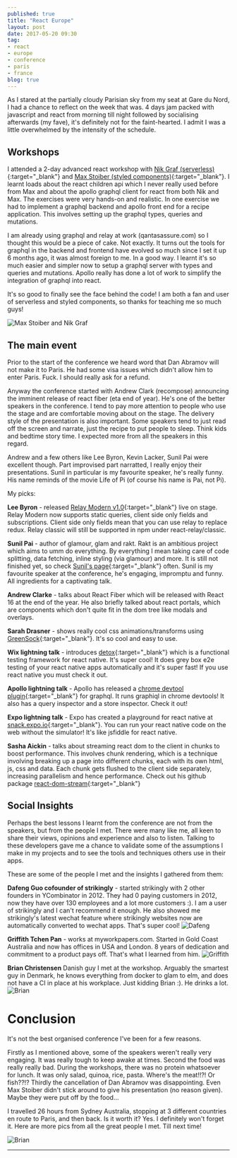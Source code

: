 ```yaml
---
published: true
title: "React Europe"
layout: post
date: 2017-05-20 09:30
tag:
- react
- europe
- conference
- paris
- france
blog: true
---
```

As I stared at the partially cloudy Parisian sky from my seat at Gare du Nord, 
I had a chance to reflect on the week that was. 4 days jam packed with 
javascript and react from morning till night followed by socialising afterwards 
(my fave), it's definitely not for the faint-hearted. I admit I was a little 
overwhelmed by the intensity of the schedule.

## Workshops
I attended a 2-day advanced react workshop with [Nik Graf (serverless)](https://github.com/nikgraf){:target="_blank"}
and [Max Stoiber (styled components)](https://github.com/mxstbr){:target="_blank"}. 
I learnt loads about the react children api which I never really used before from Max and about
the apollo graphql client for react from both Nik and Max. The exercises were very hands-on and realistic.
In one exercise we had to implement a graphql backend and apollo front end for a recipe application.
This involves setting up the graphql types, queries and mutations.

I am already using graphql and relay at work (qantasassure.com) so I thought this would be a piece of cake.
Not exactly. It turns out the tools for graphql in the backend and frontend have
evolved so much since I set it up 6 months ago, it was almost foreign to me. In a good way.
I learnt it's so much easier and simpler now to setup a graphql server with types and queries and mutations.
Apollo really has done a lot of work to simplify the integration of graphql into react.
 
It's so good to finally see the face behind the code! I am both a fan and user of serverless
and styled components, so thanks for teaching me so much guys!

![Max Stoiber and Nik Graf](/assets/images/max_nik.png)

## The main event
Prior to the start of the conference we heard word that Dan Abramov will not make it to Paris.
He had some visa issues which didn't allow him to enter Paris. Fuck. I should really ask for
a refund.

Anyway the conference started with Andrew Clark (recompose) announcing the imminent release
of react fiber (eta end of year). He's one of the better speakers in the conference. I tend to
pay more attention to people who use the stage and are comfortable moving about on the stage.
The delivery style of the presentation is also important. Some speakers tend to just read off
the screen and narrate, just the recipe to put people to sleep. Think kids and bedtime 
story time. I expected more from all the speakers in this regard.
  
Andrew and a few others like Lee Byron, Kevin Lacker, Sunil Pai were excellent though. Part improvised 
part narratted, I really enjoy their presentations. Sunil in particular is my favourite speaker,
he's really funny. His name reminds of the movie Life of Pi (of course his name is Pai, not Pi).

My picks:

<b>Lee Byron</b> - released [Relay Modern v1.0](https://facebook.github.io/relay/docs/relay-modern.html){:target="_blank"} 
live on stage. Relay Modern now supports static queries, client side only fields and subscriptions. 
Client side only fields mean that you can use relay to replace redux. Relay classic will still be supported in npm under
react-relay/classic.

<b>Sunil Pai</b> - author of glamour, glam and rakt. Rakt is an ambitious project which aims to umm do everything. By everything I mean
taking care of code splitting, data fetching, inline styling (via glamour) and more. It is still not finished yet, so check
[Sunil's page](https://github.com/threepointone/rakt){:target="_blank"} often. Sunil is my favourite speaker at the conference, he's
engaging, impromptu and funny. All ingredients for a captivating talk.

<b>Andrew Clarke</b> - talks about React Fiber which will be released with React 16 at the end of the year. He also
briefly talked about react portals, which are components which don't quite fit in the dom tree like modals
and overlays.

<b>Sarah Drasner</b> - shows really cool css animations/transforms using [GreenSock](https://greensock.com/get-started-js){:target="_blank"}. 
It's so cool and easy to use.
 
<b>Wix lightning talk</b> - introduces [detox](https://github.com/wix/detox){:target="_blank"} which is a functional 
testing framework for react native. It's super cool! It does grey box e2e testing of your react native apps automatically and it's super fast!
If you use react native you must check it out.
 
<b>Apollo lightning talk</b> - Apollo has released a [chrome devtool plugin](https://github.com/apollographql/apollo-client-devtools){:target="_blank"}
for graphql. It runs graphiql in chrome devtools! It also has a query inspector and a store inspector. Check it out!
 
<b>Expo lightning talk</b> - Expo has created a playground for react native at [snack.expo.io](http://snack.expo.io){:target="_blank"}.
You can run your react native code on the web without the simulator! It's like jsfiddle for react native.
 
<b>Sasha Aickin</b> - talks about streaming react dom to the client in chunks to boost performance. This involves chunk rendering, which is a
technique involving breaking up a page into different chunks, each with its own html, js, css and data. Each chunk
gets flushed to the client side separately, increasing parallelism and hence performance. Check out his github package 
[react-dom-stream](https://github.com/aickin/react-dom-stream){:target="_blank"}
 
## Social Insights
Perhaps the best lessons I learnt from the conference are not from the speakers, but from the people I met. There
were many like me, all keen to share their views, opinions and experience and also to listen. Talking to these
developers gave me a chance to validate some of the assumptions I make in my projects and to see the tools and 
techniques others use in their apps.

These are some of the people I met and the insights I gathered from them:

<b>Dafeng Guo cofounder of strikingly</b> - started strikingly with 2 other founders in YCombinator in 2012. They had 0 paying customers
in 2012, now they have over 130 employees and a lot more customers :). I am a user of strikingly and I can't recommend it enough. He also
showed me strikingly's latest wechat feature where strikingly websites now are automatically converted to wechat apps. That's super cool!
![Dafeng](/assets/images/dafeng.png)

<b>Griffith Tchen Pan</b> - works at myworkpapers.com. Started in Gold Coast Australia and now has offices in USA and London. 8 years of
 dedication and commitment to a product pays off. That's what I learned from him.
 ![Griffith](/assets/images/griffith.png)

<b>Brian Christensen</b> Danish guy I met at the workshop. Arguably the smartest guy in Denmark, he knows everything from docker to glam to
elm, and does not have a CI in place at his workplace. Just kidding Brian :). He drinks a lot.
![Brian](/assets/images/brian.png)

# Conclusion
It's not the best organised conference I've been for a few reasons. 

Firstly as I mentioned above, some of the speakers weren't really very engaging. 
It was really tough to keep awake at times. Second the food was really really bad. 
During the workshops, there was no protein whatsoever for lunch. It was only 
salad, quinoa, rice, pasta. Where's the meat!!?! Or fish??!? Thirdly the cancellation of Dan Abramov was 
disappointing. Even Max Stoiber didn't stick around to give his presentation (no reason given). 
Maybe they were put off by the food...

I travelled 26 hours from Sydney Australia, stopping at 3 different countries en route to Paris, 
and then back. Is it worth it? Yes. I definitely won't forget it. Here are more pics from all
the great people I met. Till next time!

![Brian](/assets/images/react_conference_collage.png)


---------------------------------------------------------------------------------------

